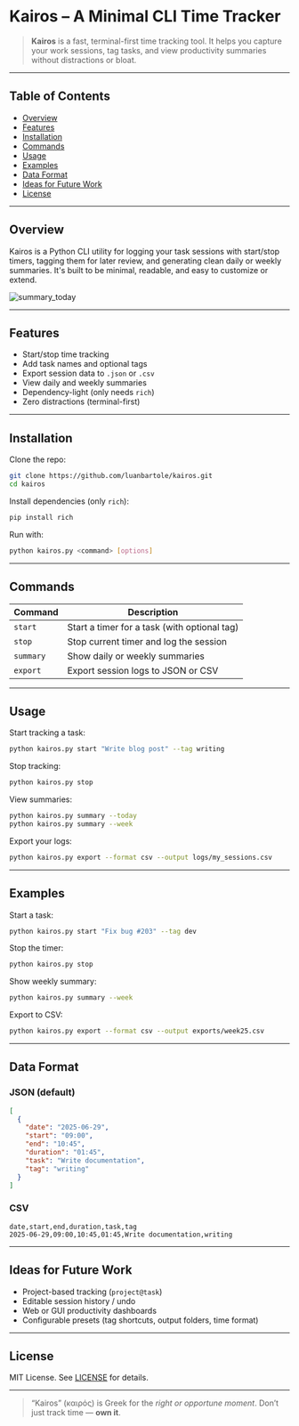 # Kairos – A Minimal CLI Time Tracker

> **Kairos** is a fast, terminal-first time tracking tool. It helps you capture your work sessions, tag tasks, and view productivity summaries without distractions or bloat.

---

## Table of Contents

- [Overview](#overview)
- [Features](#features)
- [Installation](#installation)
- [Commands](#commands)
- [Usage](#usage)
- [Examples](#examples)
- [Data Format](#data-format)
- [Ideas for Future Work](#ideas-for-future-work)
- [License](#license)

---

## Overview

Kairos is a Python CLI utility for logging your task sessions with start/stop timers, tagging them for later review, and generating clean daily or weekly summaries. It's built to be minimal, readable, and easy to customize or extend.

![summary_today](https://github.com/user-attachments/assets/d9320251-ee41-46e4-b1af-679d805502d9)

---

## Features

- Start/stop time tracking
- Add task names and optional tags
- Export session data to `.json` or `.csv`
- View daily and weekly summaries
- Dependency-light (only needs `rich`)
- Zero distractions (terminal-first)

---

## Installation

Clone the repo:

```bash
git clone https://github.com/luanbartole/kairos.git
cd kairos
```

Install dependencies (only `rich`):

```bash
pip install rich
```

Run with:

```bash
python kairos.py <command> [options]
```

---

## Commands

| Command   | Description                            |
|---------- |----------------------------------------|
| `start`   | Start a timer for a task (with optional tag) |
| `stop`    | Stop current timer and log the session |
| `summary` | Show daily or weekly summaries         |
| `export`  | Export session logs to JSON or CSV     |

---

## Usage

Start tracking a task:

```bash
python kairos.py start "Write blog post" --tag writing
```

Stop tracking:

```bash
python kairos.py stop
```

View summaries:

```bash
python kairos.py summary --today
python kairos.py summary --week
```

Export your logs:

```bash
python kairos.py export --format csv --output logs/my_sessions.csv
```

---

## Examples

Start a task:

```bash
python kairos.py start "Fix bug #203" --tag dev
```

Stop the timer:

```bash
python kairos.py stop
```

Show weekly summary:

```bash
python kairos.py summary --week
```

Export to CSV:

```bash
python kairos.py export --format csv --output exports/week25.csv
```

---

## Data Format

### JSON (default)

```json
[
  {
    "date": "2025-06-29",
    "start": "09:00",
    "end": "10:45",
    "duration": "01:45",
    "task": "Write documentation",
    "tag": "writing"
  }
]
```

### CSV

```
date,start,end,duration,task,tag
2025-06-29,09:00,10:45,01:45,Write documentation,writing
```

---

## Ideas for Future Work

- Project-based tracking (`project@task`)
- Editable session history / undo
- Web or GUI productivity dashboards
- Configurable presets (tag shortcuts, output folders, time format)

---

## License

MIT License. See [LICENSE](./LICENSE) for details.

---

> “Kairos” (καιρός) is Greek for the *right or opportune moment*. Don’t just track time — **own it**.

